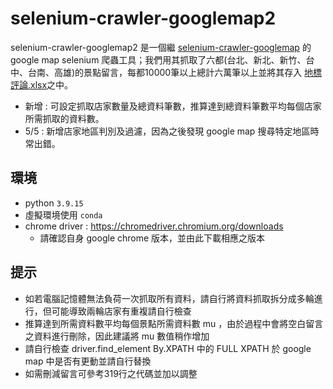 # selenium-crawler-googlemap2
selenium-crawler-googlemap2 是一個繼 [selenium-crawler-googlemap](https://github.com/cyyW/selenium-crawler-googlemap) 的 google map selenium 爬蟲工具；我們用其抓取了六都(台北、新北、新竹、台中、台南、高雄)的景點留言，每都10000筆以上總計六萬筆以上並將其存入 [地標評論.xlsx](https://github.com/cyyW/selenium-crawler-googlemap2/blob/main/%E5%9C%B0%E6%A8%99%E8%A9%95%E8%AB%96.xlsx)之中。

* 新增 : 可設定抓取店家數量及總資料筆數，推算達到總資料筆數平均每個店家所需抓取的資料數。
* 5/5 : 新增店家地區判別及過濾，因為之後發現 google map 搜尋特定地區時常出錯。

## 環境
* python `3.9.15`
* 虛擬環境使用 `conda`
* chrome driver : https://chromedriver.chromium.org/downloads
  - 請確認自身 google chrome 版本，並由此下載相應之版本

## 提示
* 如若電腦記憶體無法負荷一次抓取所有資料，請自行將資料抓取拆分成多輪進行，但可能導致兩輪店家有重複請自行檢查
* 推算達到所需資料數平均每個景點所需資料數 mu ，由於過程中會將空白留言之資料進行刪除，因此建議將 mu 數值稍作增加
* 請自行檢查 driver.find_element By.XPATH 中的 FULL XPATH 於 google map 中是否有更動並請自行替換
* 如需刪減留言可參考319行之代碼並加以調整

